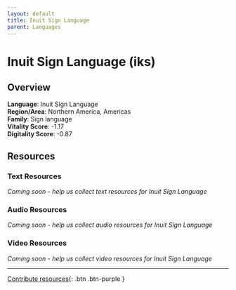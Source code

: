 ```yaml
---
layout: default
title: Inuit Sign Language
parent: Languages
---
```


# Inuit Sign Language (iks)

## Overview

**Language**: Inuit Sign Language  
**Region/Area**: Northern America, Americas  
**Family**: Sign language  
**Vitality Score**: -1.17  
**Digitality Score**: -0.87  

## Resources

### Text Resources
*Coming soon - help us collect text resources for Inuit Sign Language*

### Audio Resources
*Coming soon - help us collect audio resources for Inuit Sign Language*

### Video Resources
*Coming soon - help us collect video resources for Inuit Sign Language*

---

[Contribute resources](https://fairtrain.github.io/){: .btn .btn-purple }
